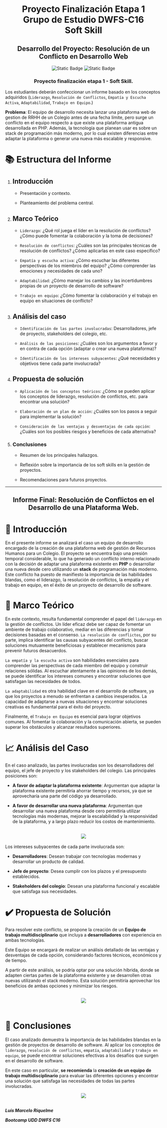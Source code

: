 <div align="center">
    <h1>Proyecto Finalización Etapa 1 <br>Grupo de Estudio DWFS-C16 <br>Soft Skill</h1>
</div>

<div align="center">
    <h2><strong>Desarrollo del Proyecto:</strong> Resolución de un Conflicto en Desarrollo Web</h2></div>

<div align="center">
    <img alt="Static Badge" src="https://img.shields.io/badge/UDD-DWFS-orange">
    <img alt="Static Badge" src="https://img.shields.io/badge/C16-SoftSkill-blue">
</div>

<div align="center">
<h3>Proyecto finalización etapa 1 - Soft Skill.</h3>
</div>

Los estudiantes deberán confeccionar un informe basado en los conceptos adquiridos (`Liderazgo`, `Resolución de Conflictos`, `Empatía y Escucha Activa`, `Adaptabilidad`, `Trabajo en Equipo`.)

**Problema**: El equipo de desarrollo necesita lanzar una plataforma web de gestion de RRHH de un Colegio antes de una fecha límite, pero surge un conflicto en el equipo respecto a que existe una plataforma antigua desarrollada en PHP. Además, la tecnología que planean usar es sobre un stack de programación más moderno, por lo cual existen diferencias entre adaptar la plataforma o generar una nueva más escalable y responsive.

# 📚 Estructura del Informe #

1. ## Introducción ## 

    - Presentación y contexto.

    - Planteamiento del problema central.

2. ## Marco Teórico ##

    - `Liderazgo`: ¿Qué rol juega el líder en la resolución de conflictos? ¿Cómo puede fomentar la colaboración y la toma de decisiones?

    - `Resolución de conflictos`: ¿Cuáles son las principales técnicas de resolución de conflictos? ¿Cómo aplicarlas en este caso específico?

    - `Empatía y escucha activa`: ¿Cómo escuchar las diferentes perspectivas de los miembros del equipo? ¿Cómo comprender las emociones y necesidades de cada uno?

    - `Adaptabilidad`: ¿Cómo manejar los cambios y las incertidumbres propias de un proyecto de desarrollo de software?

    - `Trabajo en equipo`: ¿Cómo fomentar la colaboración y el trabajo en equipo en situaciones de conflicto?

3. ## Análisis del caso ##

    - `Identificación de las partes involucradas`: Desarrolladores, jefe de proyecto, stakeholders del colegio, etc.

    - `Análisis de las posiciones`: ¿Cuáles son los argumentos a favor y en contra de cada opción (adaptar o crear una nueva plataforma)?
    
    - `Identificación de los intereses subyacentes`: ¿Qué necesidades y objetivos tiene cada parte involucrada?

4. ## Propuesta de solución ##

    - `Aplicación de los conceptos teóricos`: ¿Cómo se pueden aplicar los conceptos de liderazgo, resolución de conflictos, etc. para encontrar una solución?

    - `Elaboración de un plan de acción`: ¿Cuáles son los pasos a seguir para implementar la solución?

    - `Consideración de las ventajas y desventajas de cada opción`: ¿Cuáles son los posibles riesgos y beneficios de cada alternativa?

5. ### Conclusiones ##

    - Resumen de los principales hallazgos.

    - Reflexión sobre la importancia de los soft skills en la gestión de proyectos.

    - Recomendaciones para futuros proyectos.

<hr>

<div align="center">
<h2>Informe Final: Resolución de Conflictos en el Desarrollo de una Plataforma Web.</h2></div>

# 📖 Introducción #

En el presente informe se analizará el caso un equipo de desarrollo encargado de la creación de una plataforma web de gestión de Recursos Humanos para un Colegio. El proyecto se encuentra bajo una presión temporal considerable, lo que ha generado un conflicto interno relacionado con la decisión de adaptar una plataforma existente en **PHP** o desarrollar una nueva desde cero utilizando un **stack** de programación más moderno. Este conflicto ha puesto de manifiesto la importancia de las habilidades blandas, como el liderazgo, la resolución de conflictos, la empatía y el trabajo en equipo, en el éxito de un proyecto de desarrollo de software.

# 📰 Marco Teórico #

En este contexto, resulta fundamental comprender el papel del `liderazgo` en la gestión de conflictos. Un líder eficaz debe ser capaz de fomentar un ambiente de trabajo colaborativo, mediar en las diferencias y tomar decisiones basadas en el consenso. `La resolución de conflictos`, por su parte, implica identificar las causas subyacentes del conflicto, buscar soluciones mutuamente beneficiosas y establecer mecanismos para prevenir futuros desacuerdos.

`La empatía y la escucha activa` son habilidades esenciales para comprender las perspectivas de cada miembro del equipo y construir relaciones sólidas. Al escuchar atentamente a las opiniones de los demás, se puede identificar los intereses comunes y encontrar soluciones que satisfagan las necesidades de todos.

`La adaptabilidad` es otra habilidad clave en el desarrollo de software, ya que los proyectos a menudo se enfrentan a cambios inesperados. La capacidad de adaptarse a nuevas situaciones y encontrar soluciones creativas es fundamental para el éxito del proyecto.

Finalmente, el `Trabajo en Equipo` es esencial para lograr objetivos comunes. Al fomentar la colaboración y la comunicación abierta, se pueden superar los obstáculos y alcanzar resultados superiores.

# 📈 Análisis del Caso #

En el caso analizado, las partes involucradas son los desarrolladores del equipo, el jefe de proyecto y los stakeholders del colegio. Las principales posiciones son:

- **A favor de adaptar la plataforma existente**: Argumentan que adaptar la plataforma existente permitiría ahorrar tiempo y recursos, ya que se aprovecharía una parte del código ya desarrollado.

- **A favor de desarrollar una nueva plataforma**: Argumentan que desarrollar una nueva plataforma desde cero permitiría utilizar tecnologías más modernas, mejorar la escalabilidad y la responsividad de la plataforma, y a largo plazo reducir los costos de mantenimiento.
<br>
<div align="center">
    <img src="./img/start-team2.jpg">
</div>
<br>
Los intereses subyacentes de cada parte involucrada son:

- **Desarrolladores**: Desean trabajar con tecnologías modernas y desarrollar un producto de calidad.

- **Jefe de proyecto**: Desea cumplir con los plazos y el presupuesto establecidos.

- **Stakeholders del colegio**: Desean una plataforma funcional y escalable que satisfaga sus necesidades.

# ✔️ Propuesta de Solución #

Para resolver este conflicto, se propone la creación de un **Equipo de trabajo multidisciplinario** que incluya a __desarrolladores__ con experiencia en ambas tecnologías. 

Este Equipo se encargará de realizar un análisis detallado de las ventajas y desventajas de cada opción, considerando factores técnicos, económicos y de tiempo.

A partir de este análisis, se podría optar por una solución híbrida, donde se adapten ciertas partes de la plataforma existente y se desarrollen otras nuevas utilizando el stack moderno. Esta solución permitiría aprovechar los beneficios de ambas opciones y minimizar los riesgos.

<br>
<div align="center">
    <img src="./img/team.jpg">
</div>
<br>


# 💠 Conclusiones #

El caso analizado demuestra la importancia de las habilidades blandas en la gestión de proyectos de desarrollo de software. Al aplicar los conceptos de `liderazgo`, `resolución de conflictos`, `empatía`, `adaptabilidad` y `trabajo en equipo`, se puede encontrar soluciones efectivas a los desafíos que surgen en el desarrollo de software.

En este caso en particular, **se recomienda** la **creación de un equipo de trabajo multidisciplinario** para evaluar las diferentes opciones y encontrar una solución que satisfaga las necesidades de todas las partes involucradas.
<br>
<div align="center">
    <img src="./img/start-team.jpg">
</div>
<br>

***Luis Marcelo Riquelme***

***Bootcamp UDD DWFS C16***